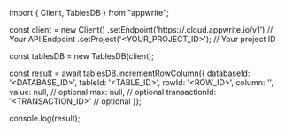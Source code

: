 import { Client, TablesDB } from "appwrite";

const client = new Client()
    .setEndpoint('https://<REGION>.cloud.appwrite.io/v1') // Your API Endpoint
    .setProject('<YOUR_PROJECT_ID>'); // Your project ID

const tablesDB = new TablesDB(client);

const result = await tablesDB.incrementRowColumn({
    databaseId: '<DATABASE_ID>',
    tableId: '<TABLE_ID>',
    rowId: '<ROW_ID>',
    column: '',
    value: null, // optional
    max: null, // optional
    transactionId: '<TRANSACTION_ID>' // optional
});

console.log(result);
